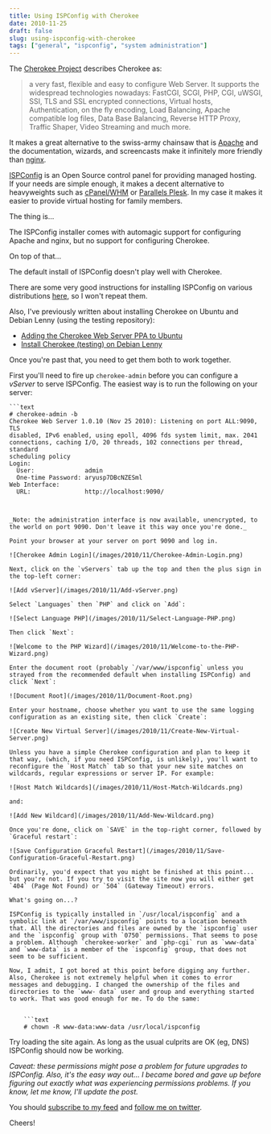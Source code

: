 ```yaml
---
title: Using ISPConfig with Cherokee
date: 2010-11-25
draft: false
slug: using-ispconfig-with-cherokee
tags: ["general", "ispconfig", "system administration"]
---
```


The [Cherokee Project](http://www.cherokee-project.com/) describes Cherokee as:

> a very fast, flexible and easy to configure Web Server. It supports the widespread technologies nowadays: FastCGI, SCGI, PHP, CGI, uWSGI, SSI, TLS and SSL encrypted connections, Virtual hosts, Authentication, on the fly encoding, Load Balancing, Apache compatible log files, Data Base Balancing, Reverse HTTP Proxy, Traffic Shaper, Video Streaming and much more.

It makes a great alternative to the swiss-army chainsaw that is [Apache](http://www.apache.org) and the documentation, wizards, and screencasts make it infinitely more friendly than [nginx](http://nginx.net).

[ISPConfig](http://www.ispconfig.org/) is an Open Source control panel for providing managed hosting. If your needs are simple enough, it makes a decent alternative to heavyweights such as [cPanel/WHM](http://www.cpanel.net/) or [Parallels Plesk](http://www.parallels.com/plesk/). In my case it makes it easier to provide virtual hosting for family members.

The thing is...

The ISPConfig installer comes with automagic support for configuring Apache and nginx, but no support for configuring Cherokee.

On top of that...

The default install of ISPConfig doesn't play well with Cherokee.

There are some very good instructions for installing ISPConfig on various distributions [here](http://www.ispconfig.org/ispconfig-3/documentation/), so I won't repeat them.

Also, I've previously written about installing Cherokee on Ubuntu and Debian Lenny (using the testing repository):

  * [Adding the Cherokee Web Server PPA to Ubuntu](http://www.cloudartisan.com/2010/11/adding-the-cherokee-web-server-ppa-to-ubuntu/)
  * [Install Cherokee (testing) on Debian Lenny](http://www.cloudartisan.com/2010/10/install-cherokee-testing-on-debian-lenny/)
  
Once you're past that, you need to get them both to work together.

First you'll need to fire up `cherokee-admin` before you can configure a _vServer_ to serve ISPConfig. The easiest way is to run the following on your server:


    ```text
    # cherokee-admin -b
    Cherokee Web Server 1.0.10 (Nov 25 2010): Listening on port ALL:9090, TLS
    disabled, IPv6 enabled, using epoll, 4096 fds system limit, max. 2041
    connections, caching I/O, 20 threads, 102 connections per thread, standard
    scheduling policy  
    Login:
      User:              admin
      One-time Password: aryusp7DBcNZESml  
    Web Interface:
      URL:               http://localhost:9090/
```

  
_Note: the administration interface is now available, unencrypted, to the world on port 9090. Don't leave it this way once you're done._

Point your browser at your server on port 9090 and log in.

![Cherokee Admin Login](/images/2010/11/Cherokee-Admin-Login.png)

Next, click on the `vServers` tab up the top and then the plus sign in the top-left corner:

![Add vServer](/images/2010/11/Add-vServer.png)

Select `Languages` then `PHP` and click on `Add`:

![Select Language PHP](/images/2010/11/Select-Language-PHP.png)

Then click `Next`:

![Welcome to the PHP Wizard](/images/2010/11/Welcome-to-the-PHP-Wizard.png)

Enter the document root (probably `/var/www/ispconfig` unless you strayed from the recommended default when installing ISPConfig) and click `Next`:

![Document Root](/images/2010/11/Document-Root.png)

Enter your hostname, choose whether you want to use the same logging configuration as an existing site, then click `Create`:

![Create New Virtual Server](/images/2010/11/Create-New-Virtual-Server.png)

Unless you have a simple Cherokee configuration and plan to keep it that way, (which, if you need ISPConfig, is unlikely), you'll want to reconfigure the `Host Match` tab so that your new site matches on wildcards, regular expressions or server IP. For example:

![Host Match Wildcards](/images/2010/11/Host-Match-Wildcards.png)

and:

![Add New Wildcard](/images/2010/11/Add-New-Wildcard.png)

Once you're done, click on `SAVE` in the top-right corner, followed by `Graceful restart`:

![Save Configuration Graceful Restart](/images/2010/11/Save-Configuration-Graceful-Restart.png)

Ordinarily, you'd expect that you might be finished at this point... but you're not. If you try to visit the site now you will either get `404` (Page Not Found) or `504` (Gateway Timeout) errors.

What's going on...?

ISPConfig is typically installed in `/usr/local/ispconfig` and a symbolic link at `/var/www/ispconfig` points to a location beneath that. All the directories and files are owned by the `ispconfig` user and the `ispconfig` group with `0750` permissions. That seems to pose a problem. Although `cherokee-worker` and `php-cgi` run as `www-data` and `www-data` is a member of the `ispconfig` group, that does not seem to be sufficient.

Now, I admit, I got bored at this point before digging any further. Also, Cherokee is not extremely helpful when it comes to error messages and debugging. I changed the ownership of the files and directories to the `www- data` user and group and everything started to work. That was good enough for me. To do the same:


    ```text
    # chown -R www-data:www-data /usr/local/ispconfig
```


Try loading the site again. As long as the usual culprits are OK (eg, DNS) ISPConfig should now be working.

_Caveat: these permissions might pose a problem for future upgrades to ISPConfig. Also, it's the easy way out... I became bored and gave up before figuring out exactly what was experiencing permissions problems. If you know, let me know, I'll update the post._

You should [subscribe to my feed](http://www.cloudartisan.com/feed/) and [follow me on twitter](https://twitter.com/davidltaylor).

Cheers!
